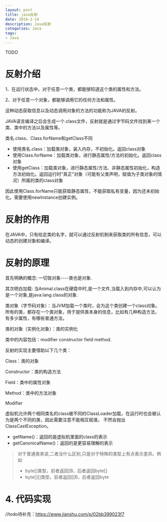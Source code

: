```yaml
---
layout: post
title: java反射
date: 2019-1-14
description: Java反射
categories: Java
tags: 
- Java
---
```


TODO

# 反射介绍

1、在运行状态中，对于任意一个类，都能够知道这个类的属性和方法。

2、对于任意一个对象，都能够调用它的任何方法和属性。

这种动态获取信息以及动态调用对象的方法的功能称为JAVA的反射。

JAVA语言编译之后会生成一个.class文件，反射就是通过字节码文件找到某一个类、类中的方法以及属性等。




类名.class、Class.forName和getClass不同

* 使用类名.class：加载类对象，装入内存，不初始化。返回class对象
* 使用Class.forName：加载类对象，进行静态属性/方法的初始化。返回class对象
* 使用getClass：加载类对象，进行静态属性/方法、非静态属性初始化，构造方法初始化。返回运行时“真正”对象（可能有父类声明，赋值为子类对象的情况）所属的类的class对象

因此使用Class.forName只能获取静态属性，不能获取私有变量，因为还未初始化。需要使用newInstance创建实例。

# 反射的作用

在JAVA中，只有给定类的名字，就可以通过反射机制来获取类的所有信息，可以动态的创建对象和编译。

# 反射的原理

首先明确的概念: 一切皆对象----类也是对象.

其次明白加载: 当Animal.class在硬盘中时,是一个文件,当载入到内存中,可以认为是一个对象,是java.lang.class的对象.

类对象（字节码对象）：当JVM加载一个类时，会为这个类创建一个class对象。所有的类，都存在一个类对象，用于提供类本身的信息，比如有几种构造方法， 有多少属性，有哪些普通方法。

类的对象（实例化对象）：类的实例化

类中的内容包括：modifier  constructor  field  method.

反射的实现主要借助以下几个类：

Class：类的对象

Constructor：类的构造方法

Field：类中的属性对象

Method：类中的方法对象

Modifier



虚拟机允许两个相同类名的class被不同的ClassLoader加载，在运行时也会被认为是两个不同的类，因此需要注意不能相互赋值， 不然会抛出ClassCastException。

* getName()：返回的是虚拟机里面的class的表示
* getCanonicalName()：返回的是更容易理解的表示

> 对于普通类来说,二者没什么区别,只是对于特殊的类型上有点表示差异。例如
>
> * byte[]类型，前者返回[B，后者返回byte[]
> * byte[][]类型，前者返回[[B，后者返回byte

# 4. 代码实现

//todo待补充：https://www.jianshu.com/p/02bb399023f7

